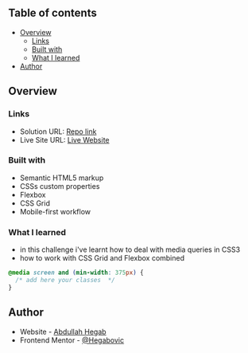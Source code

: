 
## Table of contents

- [Overview](#overview)
  - [Links](#links)
  - [Built with](#built-with)
  - [What I learned](#what-i-learned)
- [Author](#author)



## Overview
### Links

- Solution URL: [Repo link](https://github.com/Hegabovic/frontendmentor.git)
- Live Site URL: [Live Website](https://hegabovic.github.io/QR-Code/)


### Built with

- Semantic HTML5 markup
- CSSs custom properties
- Flexbox
- CSS Grid
- Mobile-first workflow


### What I learned
- in this challenge i've learnt how to deal with media queries in CSS3<br>
- how to work with CSS Grid and Flexbox combined  

```css
@media screen and (min-width: 375px) {
  /* add here your classes  */
}
```

## Author

- Website - [Abdullah Hegab](https://www.linkedin.com/in/hegab192/)
- Frontend Mentor - [@Hegabovic](https://www.frontendmentor.io/profile/Hegabovic)

